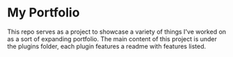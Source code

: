 # My Portfolio

This repo serves as a project to showcase a variety of things I've worked on as a sort of expanding portfolio.
The main content of this project is under the plugins folder, each plugin features a readme with features listed.
